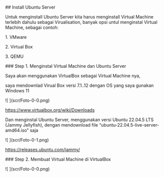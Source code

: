 \## Install Ubuntu Server

Untuk menginstall Ubuntu Server kita harus menginstall Virtual Machine terlebih dahulu sebagai Virualisation, banyak opsi untul menginstal Virtual Machine, sebagai contoh:

1\.	VMware

2\.	Virtual Box

3\.	QEMU



\### Step 1. Menginstal Virtual Machine dan Ubuntu Server

Saya akan menggunakan VirtualBox sebagai Virtual Machine nya,

saya mendownlad Virual Box versi 7.1..12 dengan OS yang saya gunakan Windows 11

!\[ ](scr/Foto-0-0.png)

https://www.virtualbox.org/wiki/Downloads



Dan menginstal Ubuntu Server, menggunakan versi Ubuntu 22.04.5 LTS (Jammy Jellyfish), dengan mendownload file “ubuntu-22.04.5-live-server-amd64.iso” saja

!\[ ](scr/Foto-0-1.png)

https://releases.ubuntu.com/jammy/



\### Step 2. Membuat Virtual Machine di VirtualBox



!\[ ](scr/Foto-0-0.png)





